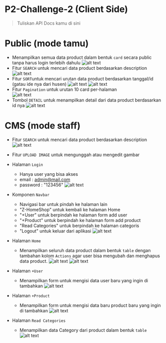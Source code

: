 # P2-Challenge-2 (Client Side)

> Tuliskan API Docs kamu di sini

# Public (mode tamu)

-  Menampilkan semua data product dalam bentuk `card` secara public tanpa harus login terlebih dahulu
 ![alt text](assets/img1.png)
- Fitur `SEARCH` untuk mencari data product berdasarkan description
![alt text](assets/img2.png)
- Fitur `SORT`untuk mencari urutan data product berdasarkan tanggal/id (gatau ide nya dari husen) 
![alt text](assets/img6.png)
![alt text](assets/img7.png)
- Fitur `Pagination` untuk urutan 10 card per-halaman  
![alt text](assets/img4.png)
- Tombol `DETAIL` untuk menampilkan detail dari data product berdasarkan id nya 
![alt text](assets/img3.png)


# CMS (mode staff)
- Fitur `SEARCH` untuk mencari data product berdasarkan description
![alt text](assets/img10.png)

- Fitur  `UPLOAD IMAGE` untuk mengunggah atau mengedit gambar  

- Halaman `Login` 
    - Hanya user yang bisa akses 
    - email : admin@mail.com
    - password : "123456"
![alt text](assets/img9.png)

- Komponen `Navbar`
    - Navigasi bar untuk pindah ke halaman lain 
    - "Z-HomeShop" untuk kembali ke halaman Home
    - "+User" untuk berpindah ke halaman form add user
    - "+Product" untuk berpindah ke halaman form add product
    - "Read Categories" untuk berpindah ke halaman categoris
    - "Logout" untuk keluar dari aplikasi
![alt text](assets/navbar.png)

- Halaman `Home` 
    - Menampilkan seluruh data product dalam bentuk `table` dengan tambahan kolom `Actions` agar user bisa mengubah dan menghapus data product.
![alt text](assets/img8.png)
![alt text](assets/img12.png)

- Halaman `+User`
    - Menampilkan form untuk mengisi data user baru yang ingin di tambahkan 
![alt text](assets/img14.png)

- Halaman `+Product` 
    - Menampilkan form untuk mengisi data baru product baru yang ingin di tambahkan 
![alt text](assets/img13.png)

- Halaman `Read Categories` 
    - Menampilkan data Category dari product dalam bentuk `table`
![alt text](assets/img11.png)
